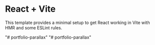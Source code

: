 # React + Vite

This template provides a minimal setup to get React working in Vite with HMR and some ESLint rules.

"# portfolio-parallax" 
"# portfolio-parallax" 
